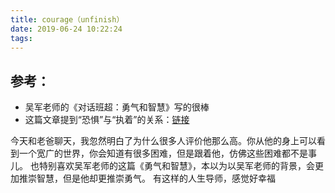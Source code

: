 ```yaml
---
title: courage（unfinish）
date: 2019-06-24 10:22:24
tags:
---
```

## 参考：
* 吴军老师的《对话班超：勇气和智慧》写的很棒
* 这篇文章提到“恐惧”与“执着”的关系：[链接](http://infinity0828.pixnet.net/blog/post/239690713-%E5%A6%82%E4%BD%95%E5%85%8B%E6%9C%8D%E6%81%90%E6%87%BC%EF%BC%9F)

今天和老爸聊天，我忽然明白了为什么很多人评价他那么高。你从他的身上可以看到一个宽广的世界，你会知道有很多困难，但是跟着他，仿佛这些困难都不是事儿。
也特别喜欢吴军老师的这篇《勇气和智慧》，本以为以吴军老师的背景，会更加推崇智慧，但是他却更推崇勇气。
有这样的人生导师，感觉好幸福
